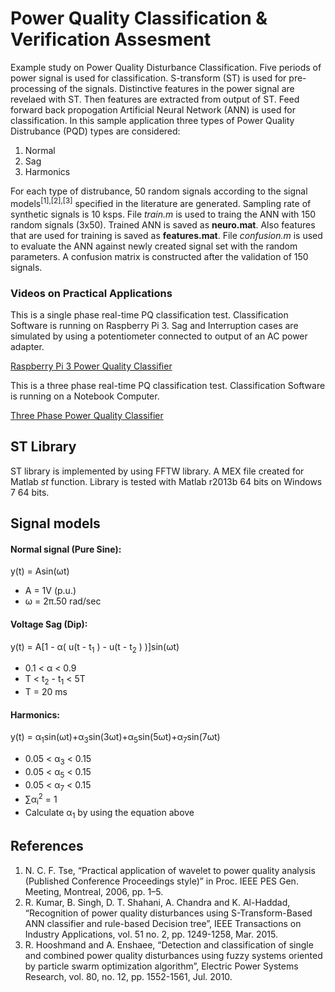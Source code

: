 # Power Quality Classification & Verification Assesment
Example study on Power Quality Disturbance Classification. Five periods of power signal is used for classification. S-transform (ST) is used for pre-processing of the signals. Distinctive features in the power signal are revelaed with ST. Then features are extracted from output of ST. Feed forward back propogation Artificial Neural Network (ANN) is used for classification. In this sample application three types of Power Quality Distrubance (PQD) types are considered:

1. Normal
2. Sag
3. Harmonics

For each type of distrubance, 50 random signals according to the signal models<sup>[1],[2],[3]</sup> specified in the literature are generated. Sampling rate of synthetic signals is 10 ksps. File *train.m* is used to traing the ANN with 150 random signals (3x50). Trained ANN is saved as **neuro.mat**. Also features that are used for training is saved as **features.mat**. File *confusion.m* is used to evaluate the ANN against newly created signal set with the random parameters. A confusion matrix is constructed after the validation of 150 signals.

### Videos on Practical Applications

This is a single phase real-time PQ classification test. Classification Software is running on Raspberry Pi 3. Sag and Interruption cases are simulated by using a potentiometer connected to output of an AC power adapter.

[Raspberry Pi 3 Power Quality Classifier](http://www.dailymotion.com/video/x5skuoy)

This is a three phase real-time PQ classification test. Classification Software is running on a Notebook Computer.

[Three Phase Power Quality Classifier](http://www.dailymotion.com/video/x5scja8_real-time-power-quality-classifier-application_tech)

## ST Library
ST library is implemented by using FFTW library. A MEX file created for Matlab _st_ function. Library is tested with Matlab r2013b 64 bits on Windows 7 64 bits.

## Signal models

#### Normal signal (Pure Sine):
y(t) = Asin⁡(ωt)

* A = 1V (p.u.)
* ω = 2π.50 rad/sec

#### Voltage Sag (Dip):
y(t) = A[1 - α( u(t - t<sub>1</sub> ) - u(t - t<sub>2</sub> ) )]sin(ωt)

* 0.1 < α < 0.9
* T < t<sub>2</sub> - t<sub>1</sub> < 5T
* T = 20 ms

#### Harmonics:

y(t) = α<sub>1</sub>sin(ωt)+α<sub>3</sub>sin(3ωt)+α<sub>5</sub>sin(5ωt)+α<sub>7</sub>sin(7ωt) 

* 0.05 < α<sub>3</sub> < 0.15
* 0.05 < α<sub>5</sub> < 0.15
* 0.05 < α<sub>7</sub> < 0.15
* ∑α<sub>i</sub><sup>2</sup> = 1
* Calculate α<sub>1</sub> by using the equation above

## References

1. N. C. F. Tse, “Practical application of wavelet to power quality analysis (Published Conference Proceedings style)” in Proc. IEEE PES Gen. Meeting, Montreal, 2006, pp. 1–5.
2. R. Kumar, B. Singh, D. T. Shahani, A. Chandra and K. Al-Haddad, “Recognition of power quality disturbances using S-Transform-Based ANN classifier and rule-based Decision tree”, IEEE Transactions on Industry Applications, vol. 51 no. 2, pp. 1249-1258, Mar. 2015.
3. R. Hooshmand and A. Enshaee, “Detection and classification of single and combined power quality disturbances using fuzzy systems oriented by particle swarm optimization algorithm”, Electric Power Systems Research, vol. 80, no. 12, pp. 1552-1561, Jul. 2010.
